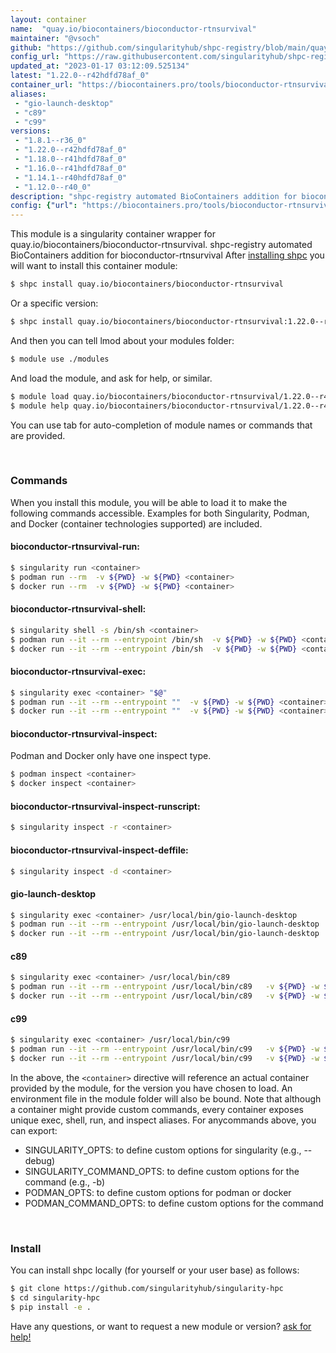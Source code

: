 ```yaml
---
layout: container
name:  "quay.io/biocontainers/bioconductor-rtnsurvival"
maintainer: "@vsoch"
github: "https://github.com/singularityhub/shpc-registry/blob/main/quay.io/biocontainers/bioconductor-rtnsurvival/container.yaml"
config_url: "https://raw.githubusercontent.com/singularityhub/shpc-registry/main/quay.io/biocontainers/bioconductor-rtnsurvival/container.yaml"
updated_at: "2023-01-17 03:12:09.525134"
latest: "1.22.0--r42hdfd78af_0"
container_url: "https://biocontainers.pro/tools/bioconductor-rtnsurvival"
aliases:
 - "gio-launch-desktop"
 - "c89"
 - "c99"
versions:
 - "1.8.1--r36_0"
 - "1.22.0--r42hdfd78af_0"
 - "1.18.0--r41hdfd78af_0"
 - "1.16.0--r41hdfd78af_0"
 - "1.14.1--r40hdfd78af_0"
 - "1.12.0--r40_0"
description: "shpc-registry automated BioContainers addition for bioconductor-rtnsurvival"
config: {"url": "https://biocontainers.pro/tools/bioconductor-rtnsurvival", "maintainer": "@vsoch", "description": "shpc-registry automated BioContainers addition for bioconductor-rtnsurvival", "latest": {"1.22.0--r42hdfd78af_0": "sha256:ce32421c470302ef8731d5a948b075def76542ea23dd6e38483519c62c48c0f9"}, "tags": {"1.8.1--r36_0": "sha256:4528a46653bc246b179c0da80a7fb6c29ac62e3e9a9159104c6b7ec847b2e80c", "1.22.0--r42hdfd78af_0": "sha256:ce32421c470302ef8731d5a948b075def76542ea23dd6e38483519c62c48c0f9", "1.18.0--r41hdfd78af_0": "sha256:e69d9b0350ea1a4cf6ded544cc320963f0c158b4619666065a058c54dfd98c12", "1.16.0--r41hdfd78af_0": "sha256:991d7f45e569a5bcbd60856b5ecaa4f0888ed0eb68e634605b2b13370ccbd672", "1.14.1--r40hdfd78af_0": "sha256:e72e8238b26a97aaf4f877724a5c95a915835689141d1c058f09b3019bf4082b", "1.12.0--r40_0": "sha256:d36340e45fdf973fcf97bff21e17318ab98987e6db127254eb889b9fdfb116eb"}, "docker": "quay.io/biocontainers/bioconductor-rtnsurvival", "aliases": {"gio-launch-desktop": "/usr/local/bin/gio-launch-desktop", "c89": "/usr/local/bin/c89", "c99": "/usr/local/bin/c99"}}
---
```


This module is a singularity container wrapper for quay.io/biocontainers/bioconductor-rtnsurvival.
shpc-registry automated BioContainers addition for bioconductor-rtnsurvival
After [installing shpc](#install) you will want to install this container module:


```bash
$ shpc install quay.io/biocontainers/bioconductor-rtnsurvival
```

Or a specific version:

```bash
$ shpc install quay.io/biocontainers/bioconductor-rtnsurvival:1.22.0--r42hdfd78af_0
```

And then you can tell lmod about your modules folder:

```bash
$ module use ./modules
```

And load the module, and ask for help, or similar.

```bash
$ module load quay.io/biocontainers/bioconductor-rtnsurvival/1.22.0--r42hdfd78af_0
$ module help quay.io/biocontainers/bioconductor-rtnsurvival/1.22.0--r42hdfd78af_0
```

You can use tab for auto-completion of module names or commands that are provided.

<br>

### Commands

When you install this module, you will be able to load it to make the following commands accessible.
Examples for both Singularity, Podman, and Docker (container technologies supported) are included.

#### bioconductor-rtnsurvival-run:

```bash
$ singularity run <container>
$ podman run --rm  -v ${PWD} -w ${PWD} <container>
$ docker run --rm  -v ${PWD} -w ${PWD} <container>
```

#### bioconductor-rtnsurvival-shell:

```bash
$ singularity shell -s /bin/sh <container>
$ podman run --it --rm --entrypoint /bin/sh  -v ${PWD} -w ${PWD} <container>
$ docker run --it --rm --entrypoint /bin/sh  -v ${PWD} -w ${PWD} <container>
```

#### bioconductor-rtnsurvival-exec:

```bash
$ singularity exec <container> "$@"
$ podman run --it --rm --entrypoint ""  -v ${PWD} -w ${PWD} <container> "$@"
$ docker run --it --rm --entrypoint ""  -v ${PWD} -w ${PWD} <container> "$@"
```

#### bioconductor-rtnsurvival-inspect:

Podman and Docker only have one inspect type.

```bash
$ podman inspect <container>
$ docker inspect <container>
```

#### bioconductor-rtnsurvival-inspect-runscript:

```bash
$ singularity inspect -r <container>
```

#### bioconductor-rtnsurvival-inspect-deffile:

```bash
$ singularity inspect -d <container>
```


#### gio-launch-desktop

```bash
$ singularity exec <container> /usr/local/bin/gio-launch-desktop
$ podman run --it --rm --entrypoint /usr/local/bin/gio-launch-desktop   -v ${PWD} -w ${PWD} <container> -c " $@"
$ docker run --it --rm --entrypoint /usr/local/bin/gio-launch-desktop   -v ${PWD} -w ${PWD} <container> -c " $@"
```


#### c89

```bash
$ singularity exec <container> /usr/local/bin/c89
$ podman run --it --rm --entrypoint /usr/local/bin/c89   -v ${PWD} -w ${PWD} <container> -c " $@"
$ docker run --it --rm --entrypoint /usr/local/bin/c89   -v ${PWD} -w ${PWD} <container> -c " $@"
```


#### c99

```bash
$ singularity exec <container> /usr/local/bin/c99
$ podman run --it --rm --entrypoint /usr/local/bin/c99   -v ${PWD} -w ${PWD} <container> -c " $@"
$ docker run --it --rm --entrypoint /usr/local/bin/c99   -v ${PWD} -w ${PWD} <container> -c " $@"
```



In the above, the `<container>` directive will reference an actual container provided
by the module, for the version you have chosen to load. An environment file in the
module folder will also be bound. Note that although a container
might provide custom commands, every container exposes unique exec, shell, run, and
inspect aliases. For anycommands above, you can export:

 - SINGULARITY_OPTS: to define custom options for singularity (e.g., --debug)
 - SINGULARITY_COMMAND_OPTS: to define custom options for the command (e.g., -b)
 - PODMAN_OPTS: to define custom options for podman or docker
 - PODMAN_COMMAND_OPTS: to define custom options for the command

<br>

### Install

You can install shpc locally (for yourself or your user base) as follows:

```bash
$ git clone https://github.com/singularityhub/singularity-hpc
$ cd singularity-hpc
$ pip install -e .
```

Have any questions, or want to request a new module or version? [ask for help!](https://github.com/singularityhub/singularity-hpc/issues)